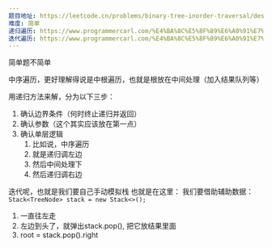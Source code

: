 ```yaml
---
题目地址: https://leetcode.cn/problems/binary-tree-inorder-traversal/description/?envType=study-plan-v2&envId=top-100-liked
难度: 简单
递归遍历: https://www.programmercarl.com/%E4%BA%8C%E5%8F%89%E6%A0%91%E7%9A%84%E9%80%92%E5%BD%92%E9%81%8D%E5%8E%86.html#%E7%AE%97%E6%B3%95%E5%85%AC%E5%BC%80%E8%AF%BE
迭代遍历: https://www.programmercarl.com/%E4%BA%8C%E5%8F%89%E6%A0%91%E7%9A%84%E8%BF%AD%E4%BB%A3%E9%81%8D%E5%8E%86.html
---
```

简单题不简单

中序遍历，更好理解得说是中根遍历，也就是根放在中间处理（加入结果队列等）

用递归方法来解，分为以下三步：
1. 确认边界条件（何时终止递归并返回）
2. 确认参数（这个其实应该放在第一点）
3. 确认单层逻辑
	1. 比如说，中序遍历
	2. 就是递归调左边
	3. 然后中间处理下
	4. 然后递归调右边

迭代呢，也就是我们要自己手动模拟栈
也就是在这里：
我们要借助辅助数据：`Stack<TreeNode> stack = new Stack<>();`
1. 一直往左走
2. 左边到头了，就弹出stack.pop(), 把它放结果里面
3. root = stack.pop().right